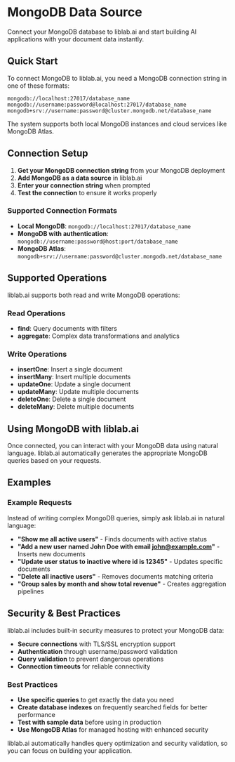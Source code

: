 # MongoDB Data Source

Connect your MongoDB database to liblab.ai and start building AI applications with your document data instantly.

## Quick Start

To connect MongoDB to liblab.ai, you need a MongoDB connection string in one of these formats:

```
mongodb://localhost:27017/database_name
mongodb://username:password@localhost:27017/database_name
mongodb+srv://username:password@cluster.mongodb.net/database_name
```

The system supports both local MongoDB instances and cloud services like MongoDB Atlas.

## Connection Setup

1. **Get your MongoDB connection string** from your MongoDB deployment
2. **Add MongoDB as a data source** in liblab.ai
3. **Enter your connection string** when prompted
4. **Test the connection** to ensure it works properly

### Supported Connection Formats

- **Local MongoDB**: `mongodb://localhost:27017/database_name`
- **MongoDB with authentication**: `mongodb://username:password@host:port/database_name`
- **MongoDB Atlas**: `mongodb+srv://username:password@cluster.mongodb.net/database_name`

## Supported Operations

liblab.ai supports both read and write MongoDB operations:

### Read Operations

- **find**: Query documents with filters
- **aggregate**: Complex data transformations and analytics

### Write Operations

- **insertOne**: Insert a single document
- **insertMany**: Insert multiple documents
- **updateOne**: Update a single document
- **updateMany**: Update multiple documents
- **deleteOne**: Delete a single document
- **deleteMany**: Delete multiple documents

## Using MongoDB with liblab.ai

Once connected, you can interact with your MongoDB data using natural language. liblab.ai automatically generates the appropriate MongoDB queries based on your requests.

## Examples

### Example Requests

Instead of writing complex MongoDB queries, simply ask liblab.ai in natural language:

- **"Show me all active users"** - Finds documents with active status
- **"Add a new user named John Doe with email john@example.com"** - Inserts new documents
- **"Update user status to inactive where id is 12345"** - Updates specific documents
- **"Delete all inactive users"** - Removes documents matching criteria
- **"Group sales by month and show total revenue"** - Creates aggregation pipelines

## Security & Best Practices

liblab.ai includes built-in security measures to protect your MongoDB data:

- **Secure connections** with TLS/SSL encryption support
- **Authentication** through username/password validation
- **Query validation** to prevent dangerous operations
- **Connection timeouts** for reliable connectivity

### Best Practices

- **Use specific queries** to get exactly the data you need
- **Create database indexes** on frequently searched fields for better performance
- **Test with sample data** before using in production
- **Use MongoDB Atlas** for managed hosting with enhanced security

liblab.ai automatically handles query optimization and security validation, so you can focus on building your application.
